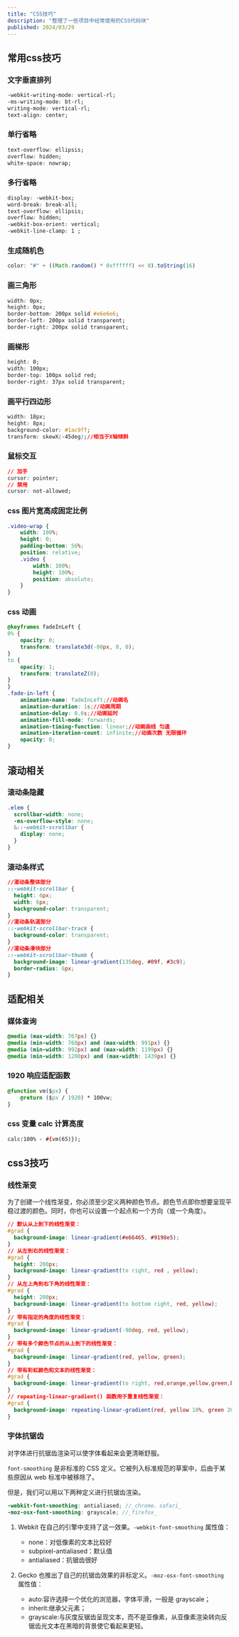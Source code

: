 ```yaml
---
title: "CSS技巧"
description: "整理了一些项目中经常使用的CSS代码块"
published: 2024/03/29
---
```


## 常用css技巧

### 文字垂直排列

```css
-webkit-writing-mode: vertical-rl;
-ms-writing-mode: bt-rl;
writing-mode: vertical-rl;
text-align: center;
```

### 单行省略

```css
text-overflow: ellipsis;
overflow: hidden;
white-space: nowrap;
```

### 多行省略

```css
display: -webkit-box;
word-break: break-all;
text-overflow: ellipsis;
overflow: hidden;
-webkit-box-orient: vertical;
-webkit-line-clamp: 1 ;
```

### 生成随机色

```js
color: "#" + ((Math.random() * 0xffffff) << 0).toString(16)
```

### 画三角形

```css
width: 0px;
height: 0px;
border-bottom: 200px solid #e6e6e6;
border-left: 200px solid transparent;
border-right: 200px solid transparent;
```

### 画梯形

```css
height: 0;
width: 100px;
border-top: 100px solid red;
border-right: 37px solid transparent;
```

### 画平行四边形

```css
width: 18px;
height: 8px;
background-color: #1ac9ff;
transform: skewX(-45deg);//相当于X轴倾斜
```

### 鼠标交互

```css
// 加手
cursor: pointer;
// 禁用
cursor: not-allowed;
```

### css 图片宽高成固定比例

```css
.video-wrap {
    width: 100%;
    height: 0;
    padding-bottom: 56%;
    position: relative;
    .video {
        width: 100%;
        height: 100%;
        position: absolute;
    }
}
```

### css 动画

```css
@keyframes fadeInLeft {
0% {
    opacity: 0;
    transform: translate3d(-80px, 0, 0);
}
to {
    opacity: 1;
    transform: translateZ(0);
}
}
.fade-in-left {
    animation-name: fadeInLeft;//动画名
    animation-duration: 1s;//动画周期
    animation-delay: 0.6s;//动画延时
    animation-fill-mode: forwards;
    animation-timing-function: linear;//动画曲线 匀速
    animation-iteration-count: infinite;//动画次数 无限循环
    opacity: 0;
}
```

## 滚动相关

### 滚动条隐藏

```scss
.elem {
  scrollbar-width: none;
  -ms-overflow-style: none;
  &::-webkit-scrollbar {
    display: none;
  }
}
```

### 滚动条样式

```css
//滚动条整体部分
::-webkit-scrollbar {
  height: 6px;
  width: 6px;
  background-color: transparent;
}
//滚动条轨道部分
::-webkit-scrollbar-track {
  background-color: transparent;
}
//滚动条滑块部分
::-webkit-scrollbar-thumb {
  background-image: linear-gradient(135deg, #09f, #3c9);
  border-radius: 6px;
}
```

## 适配相关

### 媒体查询

```css
@media (max-width: 767px) {}
@media (min-width: 768px) and (max-width: 991px) {}
@media (min-width: 992px) and (max-width: 1199px) {}
@media (min-width: 1200px) and (max-width: 1439px) {}
```

### 1920 响应适配函数

```css
@function vm($px) {
    @return ($px / 1920) * 100vw;
}
```

### css 变量 calc 计算高度

```css
calc(100% - #{vm(65)});
```

## css3技巧

### 线性渐变

为了创建一个线性渐变，你必须至少定义两种颜色节点。颜色节点即你想要呈现平稳过渡的颜色。同时，你也可以设置一个起点和一个方向（或一个角度）。

```css
// 默认从上到下的线性渐变：
#grad {
  background-image: linear-gradient(#e66465, #9198e5);
}
// 从左到右的线性渐变：
#grad {
  height: 200px;
  background-image: linear-gradient(to right, red , yellow);
}
// 从左上角到右下角的线性渐变：
#grad {
  height: 200px;
  background-image: linear-gradient(to bottom right, red, yellow);
}
// 带有指定的角度的线性渐变：
#grad {
  background-image: linear-gradient(-90deg, red, yellow);
}
// 带有多个颜色节点的从上到下的线性渐变：
#grad {
  background-image: linear-gradient(red, yellow, green);
}
// 带有彩虹颜色和文本的线性渐变：
#grad {
  background-image: linear-gradient(to right, red,orange,yellow,green,blue,indigo,violet);
}
// repeating-linear-gradient() 函数用于重复线性渐变：
#grad {
  background-image: repeating-linear-gradient(red, yellow 10%, green 20%);
}
```

### 字体抗锯齿

对字体进行抗锯齿渲染可以使字体看起来会更清晰舒服。

`font-smoothing` 是非标准的 CSS 定义。它被列入标准规范的草案中，后由于某些原因从 web 标准中被移除了。

但是，我们可以用以下两种定义进行抗锯齿渲染。

```scss
-webkit-font-smoothing: antialiased; //_chrome、safari_
-moz-osx-font-smoothing: grayscale; //_firefox_
```

1. Webkit 在自己的引擎中支持了这一效果。`-webkit-font-smoothing` 属性值：
   - none：对低像素的文本比较好
   - subpixel-antialiased：默认值
   - antialiased：抗锯齿很好

2. Gecko 也推出了自己的抗锯齿效果的非标定义。`-moz-osx-font-smoothing` 属性值：
   - auto:容许选择一个优化的浏览器，字体平滑，一般是 grayscale；
   - inherit:继承父元素；
   - grayscale:与灰度反锯齿呈现文本，而不是亚像素，从亚像素渲染转向反锯齿光文本在黑暗的背景使它看起来更轻。